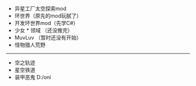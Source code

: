 - 异星工厂太空探索mod
- 环世界（原先的mod玩腻了）
- 开发环世界mod（先学C#）
- 少女 * 领域 （还没推完）
- MuvLuv （暂时还没有开始）
- 怪物猎人荒野
---
- 空之轨迹
- 星空铁道
- 装甲恶鬼 D:/oni